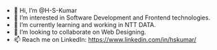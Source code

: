 - 👋 Hi, I’m @H-S-Kumar
- 👀 I’m interested in Software Development and Frontend technologies.
- 🌱 I’m currently learning and working in NTT DATA.
- 💞️ I’m looking to collaborate on Web Designing.
- 📫 Reach me on LinkedIn: https://www.linkedin.com/in/hskumar/

<!---
H-S-Kumar/H-S-Kumar is a ✨ special ✨ repository because its `README.md` (this file) appears on your GitHub profile.
You can click the Preview link to take a look at your changes.
--->
